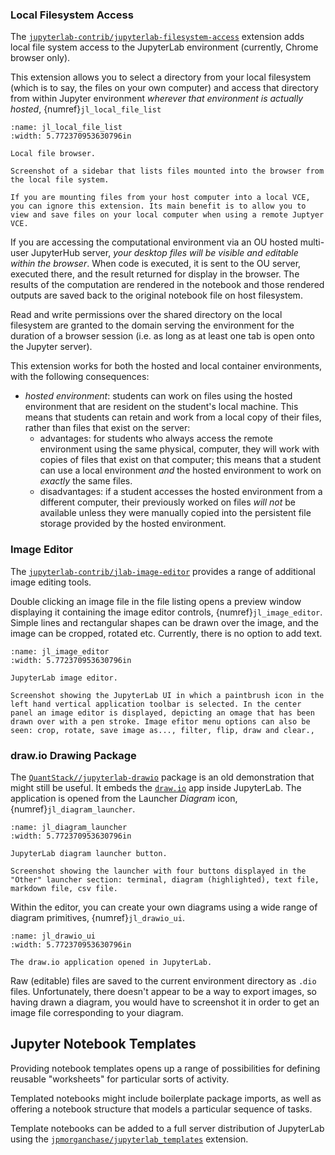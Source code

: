 
### Local Filesystem Access

The [`jupyterlab-contrib/jupyterlab-filesystem-access`](https://github.com/jupyterlab-contrib/jupyterlab-filesystem-access) extension adds local file system access to the JupyterLab environment (currently, Chrome browser only).

This extension allows you to select a directory from your local filesystem (which is to say, the files on your own computer) and access that directory from within Jupyter environment *wherever that environment is actually hosted*, {numref}`jl_local_file_list`

```{figure} md_assets/media/jl_local_file_list.png
:name: jl_local_file_list
:width: 5.772370953630796in

Local file browser.

Screenshot of a sidebar that lists files mounted into the browser from the local file system.

```

```{note}
If you are mounting files from your host computer into a local VCE, you can ignore this extension. Its main benefit is to allow you to view and save files on your local computer when using a remote Juptyer VCE.
```

If you are accessing the computational environment via an OU hosted multi-user JupyterHub server, *your desktop files will be visible and editable within the browser*. When code is executed, it is sent to the OU server, executed there, and the result returned for display in the browser. The results of the computation are rendered in the notebook and those rendered outputs are saved back to the original notebook file on host filesystem.

Read and write permissions over the shared directory on the local filesystem are granted to the domain serving the environment for the duration of a browser session (i.e. as long as at least one tab is open onto the Jupyter server).

This extension works for both the hosted and local container environments, with the following consequences:

- *hosted environment*: students can work on files using the hosted environment that are resident on the student's local machine. This means that students can retain and work from a local copy of their files, rather than files that exist on the server:
  - advantages: for students who always access the remote environment using the same physical, computer, they will work with copies of files that exist on that computer; this means that a student can use a local environment *and* the hosted environment to work on *exactly* the same files.
  - disadvantages: if a student accesses the hosted environment from a different computer, their previously worked on files *will not* be available unless they were manually copied into the persistent file storage provided by the hosted environment.



### Image Editor

The [`jupyterlab-contrib/jlab-image-editor`](https://github.com/jupyterlab-contrib/jlab-image-editor) provides a range of additional image editing tools.

Double clicking an image file in the file listing opens a preview window displaying it containing the image editor controls, {numref}`jl_image_editor`. Simple lines and rectangular shapes can be drawn over the image, and the image can be cropped, rotated etc. Currently, there is no option to add text.

```{figure} md_assets/media/jl_image_editor.png
:name: jl_image_editor
:width: 5.772370953630796in

JupyterLab image editor.

Screenshot showing the JupyterLab UI in which a paintbrush icon in the left hand vertical application toolbar is selected. In the center panel an image editor is displayed, depicting an omage that has been drawn over with a pen stroke. Image efitor menu options can also be seen: crop, rotate, save image as..., filter, flip, draw and clear.,

```


### draw.io Drawing Package

The [`QuantStack//jupyterlab-drawio`](https://github.com/QuantStack/jupyterlab-drawio/) package is an old demonstration that might still be useful. It embeds the [`draw.io`](https://drawio-app.com/) app inside JupyterLab. The application is opened from the Launcher *Diagram* icon, {numref}`jl_diagram_launcher`.

```{figure} md_assets/media/jl_diagram_launcher.png
:name: jl_diagram_launcher
:width: 5.772370953630796in

JupyterLab diagram launcher button.

Screenshot showing the launcher with four buttons displayed in the "Other" launcher section: terminal, diagram (highlighted), text file, markdown file, csv file.

```

Within the editor, you can create your own diagrams using a wide range of diagram primitives, {numref}`jl_drawio_ui`.

```{figure} md_assets/media/jl_drawio.png
:name: jl_drawio_ui
:width: 5.772370953630796in

The draw.io application opened in JupyterLab.

```

Raw (editable) files are saved to the current environment directory as `.dio` files. Unfortunately, there doesn't appear to be a way to export images, so having drawn a diagram, you would have to screenshot it in order to get an image file corresponding to your diagram.


## Jupyter Notebook Templates

Providing notebook templates opens up a range of possibilities for defining reusable "worksheets" for particular sorts of activity.

Templated notebooks might include boilerplate package imports, as well as offering a notebook structure that models a particular sequence of tasks.

Template notebooks can be added to a full server distribution of JupyterLab using the [`jpmorganchase/jupyterlab_templates`](https://github.com/jpmorganchase/jupyterlab_templates) extension.
